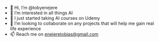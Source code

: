 - 👋 Hi, I’m @tobyenejere
- 👀 I’m interested in all things AI
- 🌱 I just started taking AI courses on Udemy
- 💞️ I’m looking to collaborate on any projects that will help me gain real life experience
- 📫 Reach me on enejeretobias@gmail.com

<!---
tobyenejere/tobyenejere is a ✨ special ✨ repository because its `README.md` (this file) appears on your GitHub profile.
You can click the Preview link to take a look at your changes.
--->
